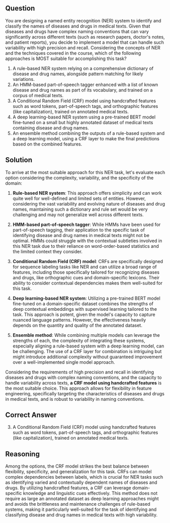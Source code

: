 ## Question

You are designing a named entity recognition (NER) system to identify and classify the names of diseases and drugs in medical texts. Given that diseases and drugs have complex naming conventions that can vary significantly across different texts (such as research papers, doctor's notes, and patient reports), you decide to implement a model that can handle such variability with high precision and recall. Considering the concepts of NER and the techniques covered in the course, which of the following approaches is MOST suitable for accomplishing this task?

1. A rule-based NER system relying on a comprehensive dictionary of disease and drug names, alongside pattern matching for likely variations.
2. An HMM-based part-of-speech tagger enhanced with a list of known disease and drug names as part of its vocabulary, and trained on a corpus of medical texts.
3. A Conditional Random Field (CRF) model using handcrafted features such as word tokens, part-of-speech tags, and orthographic features (like capitalization), trained on annotated medical texts.
4. A deep learning-based NER system using a pre-trained BERT model fine-tuned on a small but highly annotated dataset of medical texts containing disease and drug names.
5. An ensemble method combining the outputs of a rule-based system and a deep learning model, using a CRF layer to make the final predictions based on the combined features.

## Solution

To arrive at the most suitable approach for this NER task, let's evaluate each option considering the complexity, variability, and the specificity of the domain:

1. **Rule-based NER system**: This approach offers simplicity and can work quite well for well-defined and limited sets of entities. However, considering the vast variability and evolving nature of diseases and drug names, maintaining such a dictionary and rule set would be very challenging and may not generalize well across different texts.

2. **HMM-based part-of-speech tagger**: While HMMs have been used for part-of-speech tagging, their application to the specific task of identifying disease and drug names in medical texts might not be optimal. HMMs could struggle with the contextual subtleties involved in this NER task due to their reliance on word-order-based statistics and the limited context they consider.

3. **Conditional Random Field (CRF) model**: CRFs are specifically designed for sequence labeling tasks like NER and can utilize a broad range of features, including those specifically tailored for recognizing diseases and drugs, like orthographic cues and domain-specific lexicons. Their ability to consider contextual dependencies makes them well-suited for this task.

4. **Deep learning-based NER system**: Utilizing a pre-trained BERT model fine-tuned on a domain-specific dataset combines the strengths of deep contextual embeddings with supervised learning tailored to the task. This approach is potent, given the model's capacity to capture nuanced language patterns. However, the effectiveness heavily depends on the quantity and quality of the annotated dataset.

5. **Ensemble method**: While combining multiple models can leverage the strengths of each, the complexity of integrating these systems, especially aligning a rule-based system with a deep learning model, can be challenging. The use of a CRF layer for combination is intriguing but might introduce additional complexity without guaranteed improvement over a well-implemented single model approach.

Considering the requirements of high precision and recall in identifying diseases and drugs with complex naming conventions, and the capacity to handle variability across texts, **a CRF model using handcrafted features** is the most suitable choice. This approach allows for flexibility in feature engineering, specifically targeting the characteristics of diseases and drugs in medical texts, and is robust to variability in naming conventions.

## Correct Answer

3. A Conditional Random Field (CRF) model using handcrafted features such as word tokens, part-of-speech tags, and orthographic features (like capitalization), trained on annotated medical texts.

## Reasoning

Among the options, the CRF model strikes the best balance between flexibility, specificity, and generalization for this task. CRFs can model complex dependencies between labels, which is crucial for NER tasks such as identifying varied and contextually dependent names of diseases and drugs. By utilizing handcrafted features, a CRF can leverage domain-specific knowledge and linguistic cues effectively. This method does not require as large an annotated dataset as deep learning approaches might and avoids the brittleness and maintenance challenges of rule-based systems, making it particularly well-suited for the task of identifying and classifying disease and drug names in medical texts with high variability.